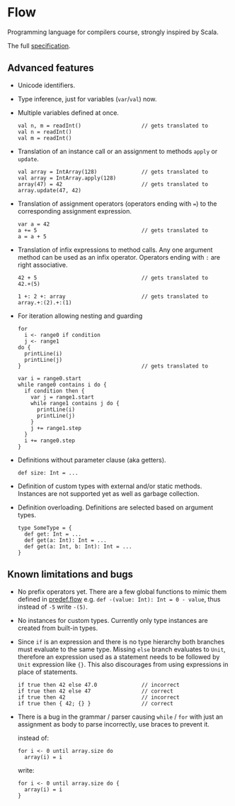 # Flow

Programming language for compilers course, strongly inspired by Scala.

The full [specification](SPEC.md).

## Advanced features

* Unicode identifiers.

* Type inference, just for variables (`var`/`val`) now.

* Multiple variables defined at once.

  ```
  val n, m = readInt()                   // gets translated to
  val n = readInt()
  val m = readInt()
  ```

* Translation of an instance call or an assignment to methods `apply`
  or `update`.

  ```
  val array = IntArray(128)              // gets translated to
  val array = IntArray.apply(128)
  array(47) = 42                         // gets translated to
  array.update(47, 42)
  ```

* Translation of assignment operators (operators ending with `=`)
  to the corresponding assignment expression.

  ```
  var a = 42
  a += 5                                 // gets translated to
  a = a + 5
  ```

* Translation of infix expressions to method calls. Any one argument method
  can be used as an infix operator. Operators ending with `:` are right
  associative.

  ```
  42 + 5                                 // gets translated to
  42.+(5)

  1 +: 2 +: array                        // gets translated to
  array.+:(2).+:(1)
  ```

* For iteration allowing nesting and guarding

  ```
  for
    i <- range0 if condition
    j <- range1
  do {
    printLine(i)
    printLine(j)
  }                                      // gets translated to

  var i = range0.start
  while range0 contains i do {
    if condition then {
      var j = range1.start
      while range1 contains j do {
        printLine(i)
        printLine(j)
      }
      j += range1.step
    }
    i += range0.step
  }
  ```

* Definitions without parameter clause (aka getters).

  ```
  def size: Int = ...
  ```

* Definition of custom types with external and/or static methods.
  Instances are not supported yet as well as garbage collection.

* Definition overloading. Definitions are selected based on argument types.

  ```
  type SomeType = {
    def get: Int = ...
    def get(a: Int): Int = ...
    def get(a: Int, b: Int): Int = ...
  }
  ```
## Known limitations and bugs

* No prefix operators yet. There are a few global functions to mimic them
  defined in [predef.flow](compiler/built-in/predef.flow) e.g.
  `def -(value: Int): Int = 0 - value`, thus instead of `-5` write `-(5)`.

* No instances for custom types. Currently only type instances are created from
  built-in types.

* Since `if` is an expression and there is no type hierarchy both branches must
  evaluate to the same type. Missing `else` branch evaluates to `Unit`,
  therefore an expression used as a statement needs to be followed by `Unit`
  expression like `{}`. This also discourages from using expressions in place
  of statements.

  ```
  if true then 42 else 47.0              // incorrect
  if true then 42 else 47                // correct
  if true then 42                        // incorrect
  if true then { 42; {} }                // correct
  ```

* There is a bug in the grammar / parser causing `while` / `for` with just
  an assignment as body to parse incorrectly, use braces to prevent it.

  instead of:
  ```
  for i <- 0 until array.size do
    array(i) = i
  ```
  write:
  ```
  for i <- 0 until array.size do {
    array(i) = i
  }
  ```

